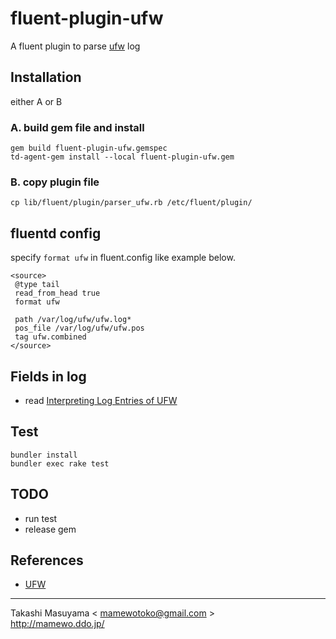 # fluent-plugin-ufw

A fluent plugin to parse [ufw](https://help.ubuntu.com/community/UFW) log

## Installation
either A or B

### A. build gem file and install

```
gem build fluent-plugin-ufw.gemspec
td-agent-gem install --local fluent-plugin-ufw.gem
```

### B. copy plugin file

```
cp lib/fluent/plugin/parser_ufw.rb /etc/fluent/plugin/
```

## fluentd config
specify `format ufw` in fluent.config like example below.

```
<source>
 @type tail
 read_from_head true
 format ufw
 
 path /var/log/ufw/ufw.log*
 pos_file /var/log/ufw/ufw.pos
 tag ufw.combined
</source>
```

## Fields in log
* read [Interpreting Log Entries of UFW](https://help.ubuntu.com/community/UFW#Logging)

## Test

```
bundler install
bundler exec rake test
```

## TODO
* run test
* release gem

## References
* [UFW](https://help.ubuntu.com/community/UFW)

----
Takashi Masuyama < mamewotoko@gmail.com >  
http://mamewo.ddo.jp/

